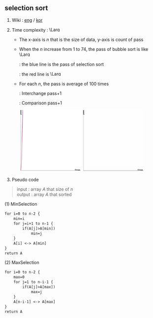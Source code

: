 ## selection sort 

1. Wiki : [eng](https://en.wikipedia.org/wiki/Selection_sort) / [kor](https://ko.wikipedia.org/wiki/%EC%84%A0%ED%83%9D_%EC%A0%95%EB%A0%AC)

2. Time complexity : <img src="https://latex.codecogs.com/svg.latex?\Large&space;O(n^2)" title="\Large O(n^2)" width=40 height=15 />

    - The x-axis is *n* that is the size of data, y-axis is count of pass

    - When the *n* increase from 1 to 74, the pass of bubble sort is like <img src="https://latex.codecogs.com/svg.latex?\Large&space;0.37n^2" title="\Large 0.37n^2" width=40 height=15 />
    
      : the blue line is the pass of selection sort
      
      : the red line is <img src="https://latex.codecogs.com/svg.latex?\Large&space;0.37n^2" title="\Large 0.37n^2" width=40 height=15 />
    
    - For each *n*, the pass is average of 100 times
    
      : Interchange pass+1
      
      : Comparison pass+1

<p align="center">
  <img src="https://github.com/SangA-Lee/ALGORITHM/blob/main/Sort/selection/selection.jpg" title="bubble.jpg" width=200 height=200/>
  <img src="https://github.com/SangA-Lee/ALGORITHM/blob/main/Sort/selection/selection.gif" title="bubble.gif" width=200 height=200/>
</p>

3. Pseudo code

> input : array *A* that size of *n*  
> output : array *A* that sorted

(1) MinSelection

    for i=0 to n-2 {
        min=i
        for j=i+1 to n-1 {
            if(A[j]>A[min])
                min=j
        }
        A[i] <-> A[min]
    }
    return A

(2) MaxSelection

    for i=0 to n-2 {
        max=0
        for j=1 to n-i-1 {
            if(A[j]>A[max])
                max=j
        }
        A[n-i-1] <-> A[max]
    }
    return A
